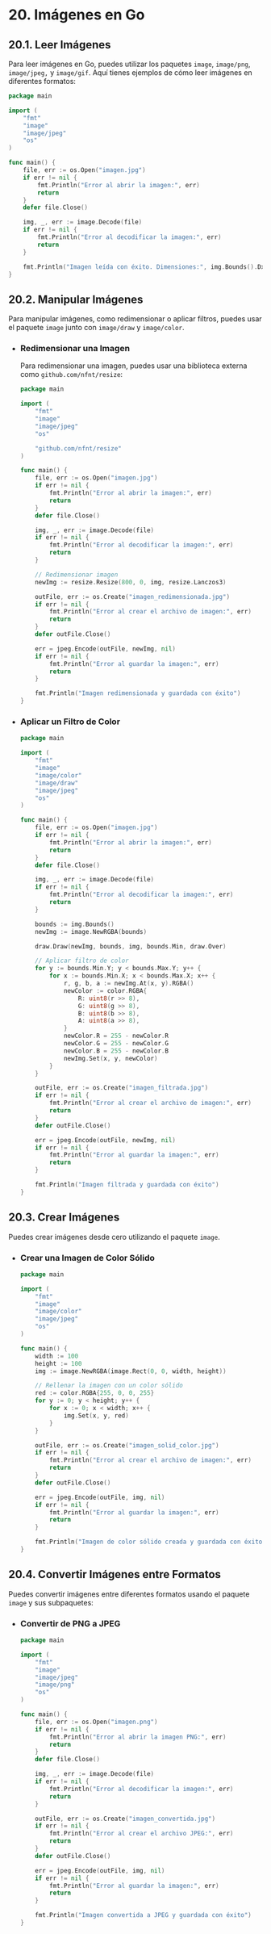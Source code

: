 # 20. Imágenes en Go

## 20.1. Leer Imágenes

Para leer imágenes en Go, puedes utilizar los paquetes `image`, `image/png`, `image/jpeg,` y `image/gif`. Aquí tienes ejemplos de cómo leer imágenes en diferentes formatos:

```go
package main

import (
    "fmt"
    "image"
    "image/jpeg"
    "os"
)

func main() {
    file, err := os.Open("imagen.jpg")
    if err != nil {
        fmt.Println("Error al abrir la imagen:", err)
        return
    }
    defer file.Close()

    img, _, err := image.Decode(file)
    if err != nil {
        fmt.Println("Error al decodificar la imagen:", err)
        return
    }

    fmt.Println("Imagen leída con éxito. Dimensiones:", img.Bounds().Dx(), "x", img.Bounds().Dy())
}

```

## 20.2. Manipular Imágenes

Para manipular imágenes, como redimensionar o aplicar filtros, puedes usar el paquete `image` junto con `image/draw` y `image/color`.

- ### Redimensionar una Imagen

  Para redimensionar una imagen, puedes usar una biblioteca externa como `github.com/nfnt/resize`:

  ```go
  package main

  import (
      "fmt"
      "image"
      "image/jpeg"
      "os"

      "github.com/nfnt/resize"
  )

  func main() {
      file, err := os.Open("imagen.jpg")
      if err != nil {
          fmt.Println("Error al abrir la imagen:", err)
          return
      }
      defer file.Close()

      img, _, err := image.Decode(file)
      if err != nil {
          fmt.Println("Error al decodificar la imagen:", err)
          return
      }

      // Redimensionar imagen
      newImg := resize.Resize(800, 0, img, resize.Lanczos3)

      outFile, err := os.Create("imagen_redimensionada.jpg")
      if err != nil {
          fmt.Println("Error al crear el archivo de imagen:", err)
          return
      }
      defer outFile.Close()

      err = jpeg.Encode(outFile, newImg, nil)
      if err != nil {
          fmt.Println("Error al guardar la imagen:", err)
          return
      }

      fmt.Println("Imagen redimensionada y guardada con éxito")
  }

  ```

- ### Aplicar un Filtro de Color

  ```go
  package main

  import (
      "fmt"
      "image"
      "image/color"
      "image/draw"
      "image/jpeg"
      "os"
  )

  func main() {
      file, err := os.Open("imagen.jpg")
      if err != nil {
          fmt.Println("Error al abrir la imagen:", err)
          return
      }
      defer file.Close()

      img, _, err := image.Decode(file)
      if err != nil {
          fmt.Println("Error al decodificar la imagen:", err)
          return
      }

      bounds := img.Bounds()
      newImg := image.NewRGBA(bounds)

      draw.Draw(newImg, bounds, img, bounds.Min, draw.Over)

      // Aplicar filtro de color
      for y := bounds.Min.Y; y < bounds.Max.Y; y++ {
          for x := bounds.Min.X; x < bounds.Max.X; x++ {
              r, g, b, a := newImg.At(x, y).RGBA()
              newColor := color.RGBA{
                  R: uint8(r >> 8),
                  G: uint8(g >> 8),
                  B: uint8(b >> 8),
                  A: uint8(a >> 8),
              }
              newColor.R = 255 - newColor.R
              newColor.G = 255 - newColor.G
              newColor.B = 255 - newColor.B
              newImg.Set(x, y, newColor)
          }
      }

      outFile, err := os.Create("imagen_filtrada.jpg")
      if err != nil {
          fmt.Println("Error al crear el archivo de imagen:", err)
          return
      }
      defer outFile.Close()

      err = jpeg.Encode(outFile, newImg, nil)
      if err != nil {
          fmt.Println("Error al guardar la imagen:", err)
          return
      }

      fmt.Println("Imagen filtrada y guardada con éxito")
  }

  ```

## 20.3. Crear Imágenes

Puedes crear imágenes desde cero utilizando el paquete `image`.

- ### Crear una Imagen de Color Sólido

  ```go
  package main

  import (
      "fmt"
      "image"
      "image/color"
      "image/jpeg"
      "os"
  )

  func main() {
      width := 100
      height := 100
      img := image.NewRGBA(image.Rect(0, 0, width, height))

      // Rellenar la imagen con un color sólido
      red := color.RGBA{255, 0, 0, 255}
      for y := 0; y < height; y++ {
          for x := 0; x < width; x++ {
              img.Set(x, y, red)
          }
      }

      outFile, err := os.Create("imagen_solid_color.jpg")
      if err != nil {
          fmt.Println("Error al crear el archivo de imagen:", err)
          return
      }
      defer outFile.Close()

      err = jpeg.Encode(outFile, img, nil)
      if err != nil {
          fmt.Println("Error al guardar la imagen:", err)
          return
      }

      fmt.Println("Imagen de color sólido creada y guardada con éxito")
  }

  ```

## 20.4. Convertir Imágenes entre Formatos

Puedes convertir imágenes entre diferentes formatos usando el paquete `image` y sus subpaquetes:

- ### Convertir de PNG a JPEG

  ```go
  package main

  import (
      "fmt"
      "image"
      "image/jpeg"
      "image/png"
      "os"
  )

  func main() {
      file, err := os.Open("imagen.png")
      if err != nil {
          fmt.Println("Error al abrir la imagen PNG:", err)
          return
      }
      defer file.Close()

      img, _, err := image.Decode(file)
      if err != nil {
          fmt.Println("Error al decodificar la imagen:", err)
          return
      }

      outFile, err := os.Create("imagen_convertida.jpg")
      if err != nil {
          fmt.Println("Error al crear el archivo JPEG:", err)
          return
      }
      defer outFile.Close()

      err = jpeg.Encode(outFile, img, nil)
      if err != nil {
          fmt.Println("Error al guardar la imagen:", err)
          return
      }

      fmt.Println("Imagen convertida a JPEG y guardada con éxito")
  }

  ```

